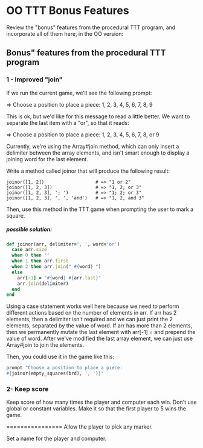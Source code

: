 # OO TTT Bonus Features

Review the "bonus" features from the procedural TTT program, and
incorporate all of them here, in the OO version:

## Bonus" features from the procedural TTT program
### 1 - Improved "join"
If we run the current game, we'll see the following prompt:

=> Choose a position to place a piece: 1, 2, 3, 4, 5, 6, 7, 8, 9

This is ok, but we'd like for this message to read a little better.
We want to separate the last item with a "or", so that it reads:

=> Choose a position to place a piece: 1, 2, 3, 4, 5, 6, 7, 8, or 9

Currently, we're using the Array#join method, which can only insert
a delimiter between the array elements, and isn't smart enough to
display a joining word for the last element.

Write a method called joinor that will produce the following result:
```
joinor([1, 2])                   # => "1 or 2"
joinor([1, 2, 3])                # => "1, 2, or 3"
joinor([1, 2, 3], '; ')          # => "1; 2; or 3"
joinor([1, 2, 3], ', ', 'and')   # => "1, 2, and 3"
```
Then, use this method in the TTT game when prompting the user to
mark a square.

##### possible solution:
```ruby
def joinor(arr, delimiter=', ', word='or')
  case arr.size
  when 0 then ''
  when 1 then arr.first
  when 2 then arr.join(" #{word} ")
  else
    arr[-1] = "#{word} #{arr.last}"
    arr.join(delimiter)
  end
end
```
Using a case statement works well here because we need to perform
different actions based on the number of elements in arr. If arr
has 2 elements, then a delimiter isn't required and we can just
print the 2 elements, separated by the value of word. If arr has
more than 2 elements, then we permanently mutate the last element
with arr[-1] = and prepend the value of word. After we've modified
the last array element, we can just use Array#join to join the
elements.

Then, you could use it in the game like this:
```ruby
prompt "Choose a position to place a piece:
#{joinor(empty_squares(brd), ', ')}"
```
### 2- Keep score
Keep score of how many times the player and computer each win.
Don't use global or constant variables. Make it so that the first
player to 5 wins the game.











================
Allow the player to pick any marker.

Set a name for the player and computer.

